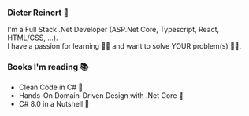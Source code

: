 ### Dieter Reinert 👋

I'm a Full Stack .Net Developer (ASP.Net Core, Typescript, React, HTML/CSS, ...).  
I have a passion for learning 👨‍🎓 and want to solve YOUR problem(s) 👨‍💻.

### Books I'm reading 📚
+ Clean Code in C# 🧹
+ Hands-On Domain-Driven Design with .Net Core 🤖
+ C# 8.0 in a Nutshell 🥜
